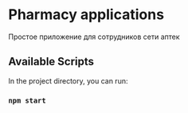 # Pharmacy applications

Простое приложение для сотрудников сети аптек

## Available Scripts

In the project directory, you can run:

### `npm start`
